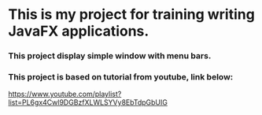 # This is my project for training writing JavaFX applications.
### This project display simple window with menu bars.

### This project is based on tutorial from youtube, link below:
https://www.youtube.com/playlist?list=PL6gx4Cwl9DGBzfXLWLSYVy8EbTdpGbUIG